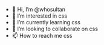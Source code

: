 - 👋 Hi, I’m @whosultan
- 👀 I’m interested in css
- 🌱 I’m currently learning css
- 💞️ I’m looking to collaborate on css
- 📫 How to reach me css

<!---
whosultan/whosultan is a ✨ special ✨ repository because its `README.md` (this file) appears on your GitHub profile.
You can click the Preview link to take a look at your changes.
--->
